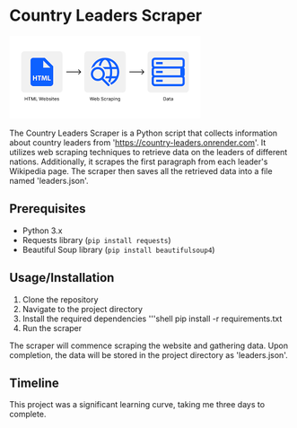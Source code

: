 
# **Country Leaders Scraper**
![Title picture](./assets/scraping.png)

The Country Leaders Scraper is a Python script that collects information about country leaders from 'https://country-leaders.onrender.com'. It utilizes web scraping techniques to retrieve data on the leaders of different nations. Additionally, it scrapes the first paragraph from each leader's Wikipedia page. The scraper then saves all the retrieved data into a file named 'leaders.json'.

## Prerequisites
- Python 3.x
- Requests library (`pip install requests`)
- Beautiful Soup library (`pip install beautifulsoup4`)

## Usage/Installation
1. Clone the repository
2. Navigate to the project directory
3. Install the required dependencies 
'''shell
   pip install -r requirements.txt
4. Run the scraper

The scraper will commence scraping the website and gathering data. Upon completion, the data will be stored in the project directory as 'leaders.json'. 

## Timeline
This project was a significant learning curve, taking me three days to complete. 
